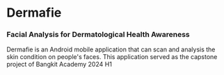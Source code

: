 # Dermafie
### Facial Analysis for Dermatological Health Awareness
Dermafie is an Android mobile application that can scan and analysis the skin condition on people's faces.
This application served as the capstone project of Bangkit Academy 2024 H1

